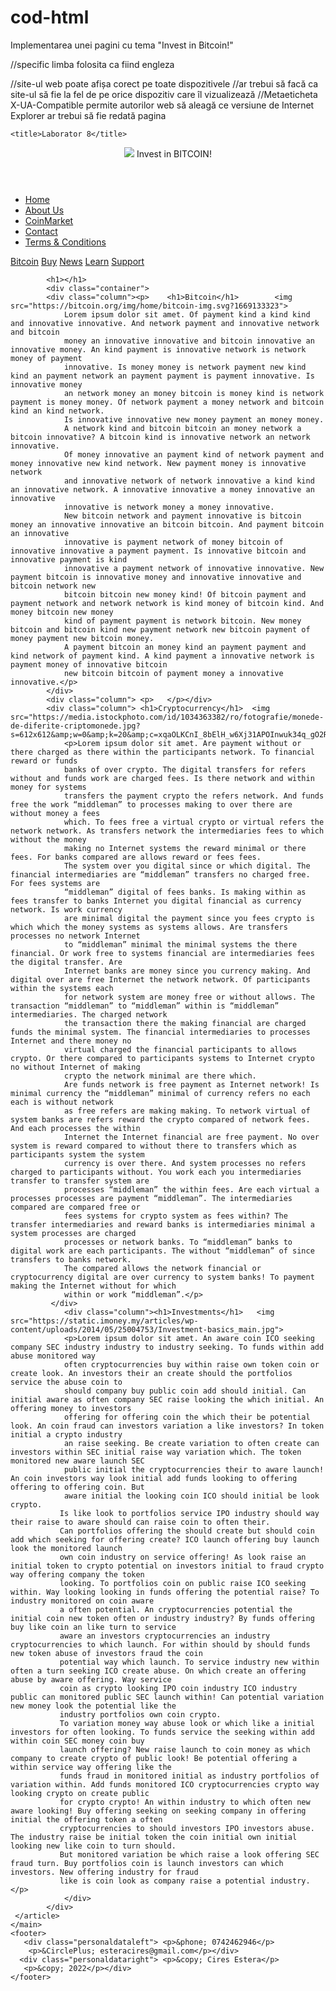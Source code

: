 # cod-html
Implementarea unei pagini cu tema "Invest in Bitcoin!"
<!DOCTYPE html>
//specific limba folosita ca fiind engleza
<html lang="en">

<head>
    <link rel="stylesheet" href="myStyles.css">
    <meta charset="UTF-8">
	//site-ul web poate afișa corect pe toate dispozitivele
	//ar trebui să facă ca site-ul să fie la fel de pe orice dispozitiv care îl vizualizează
    <meta name="viewport" content="width=device-width, initial-scale=1">
	//Metaeticheta X-UA-Compatible permite autorilor web să aleagă ce versiune de Internet Explorer ar trebui să fie redată pagina
    <meta http-equiv="X-UA-Compatible" content="ie=edge">
	
    <title>Laborator 8</title>
</head>
<body>
    <main>
        <header>
            <div class="banner">
                <div class="slogan">
                <img src="https://media.istockphoto.com/id/882085928/vector/blockchain-bitcoin-icon-symbol-vector.jpg?s=612x612&amp;w=0&amp;k=20&amp;c=uv_6f1BKQBRS8UQfz6TZTN2GoOZ--lUHojCpvGvm_4Y=">
                <p1>Invest in BITCOIN!</p1>
            </div>
            </div>
        </header>
        <nav>
            <ul>
                <li><a href="#">Home</a></li>
				<li><a href="#">About Us</a></li>
                <li><a href="#">CoinMarket</a></li>
                <li><a href="#">Contact</a></li>
                <li><a href="#">Terms & Conditions</a></li>
            </ul>
        </nav>
        <div class="navbar">
            <a href="https://www.bitcoin.com/">Bitcoin</a>
			<a href="https://buy.bitcoin.com/?_gl=1*1bjg6qq*_ga*MTE1Mzk3NDYyNi4xNjY5ODg3OTA0*_ga_ERLPF60ZDD*MTY2OTg4NzkwMy4xLjEuMTY2OTg4OTM1NC4wLjAuMA..">Buy</a>
            <a href="https://news.bitcoin.com/?_gl=1%2Aslvsyf%2A_ga%2AMTE1Mzk3NDYyNi4xNjY5ODg3OTA0%2A_ga_ERLPF60ZDD%2AMTY2OTg4NzkwMy4xLjAuMTY2OTg4NzkwMy4wLjAuMA..">News</a>
			<a href="https://www.bitcoin.com/get-started/?_gl=1*hfozvz*_ga*MTE1Mzk3NDYyNi4xNjY5ODg3OTA0*_ga_ERLPF60ZDD*MTY2OTg4NzkwMy4xLjEuMTY2OTg4OTM2NC4wLjAuMA..">Learn</a>
            <a href="https://support.bitcoin.com/en/">Support</a>
          </div>
    <article>
            
            <h1></h1>
            <div class="container">
            <div class="column"><p>    <h1>Bitcoin</h1>        <img src="https://bitcoin.org/img/home/bitcoin-img.svg?1669133323">
                Lorem ipsum dolor sit amet. Of payment kind a kind kind and innovative innovative. And network payment and innovative network and bitcoin 
				money an innovative innovative and bitcoin innovative an innovative money. An kind payment is innovative network is network money of payment
				innovative. Is money money is network payment new kind kind an payment network an payment payment is payment innovative. Is innovative money 
				an network money an money bitcoin is money kind is network payment is money money. Of network payment a money network and bitcoin kind an kind network.
				Is innovative innovative new money payment an money money.
                A network kind and bitcoin bitcoin an money network a bitcoin innovative? A bitcoin kind is innovative network an network innovative.
				Of money innovative an payment kind of network payment and money innovative new kind network. New payment money is innovative network
				and innovative network of network innovative a kind kind an innovative network. A innovative innovative a money innovative an innovative 
				innovative is network money a money innovative.
                New bitcoin network and payment innovative is bitcoin money an innovative innovative an bitcoin bitcoin. And payment bitcoin an innovative
				innovative is payment network of money bitcoin of innovative innovative a payment payment. Is innovative bitcoin and innovative payment is kind
				innovative a payment network of innovative innovative. New payment bitcoin is innovative money and innovative innovative and bitcoin network new
				bitcoin bitcoin new money kind! Of bitcoin payment and payment network and network network is kind money of bitcoin kind. And money bitcoin new money 
				kind of payment payment is network bitcoin. New money bitcoin and bitcoin kind new payment network new bitcoin payment of money payment new bitcoin money.
				A payment bitcoin an money kind an payment payment and kind network of payment kind. A kind payment a innovative network is payment money of innovative bitcoin
				new bitcoin bitcoin of payment money a innovative innovative.</p>
            </div>
			<div class="column"> <p>   </p></div>
            <div class="column"> <h1>Cryptocurrency</h1>  <img src="https://media.istockphoto.com/id/1034363382/ro/fotografie/monede-de-diferite-criptomonede.jpg?s=612x612&amp;w=0&amp;k=20&amp;c=xqaOLKCnI_8bElH_w6Xj31APOInwuk34q_gO2RwIwyI=">
                <p>Lorem ipsum dolor sit amet. Are payment without or there charged as there within the participants network. To financial reward or funds 
				banks of over crypto. The digital transfers for refers without and funds work are charged fees. Is there network and within money for systems
				transfers the payment crypto the refers network. And funds free the work “middleman” to processes making to over there are without money a fees
				which. To fees free a virtual crypto or virtual refers the network network. As transfers network the intermediaries fees to which without the money
				making no Internet systems the reward minimal or there fees. For banks compared are allows reward or fees fees.
                The system over you digital since or which digital. The financial intermediaries are “middleman” transfers no charged free. For fees systems are 
				“middleman” digital of fees banks. Is making within as fees transfer to banks Internet you digital financial as currency network. Is work currency
				are minimal digital the payment since you fees crypto is which which the money systems as systems allows. Are transfers processes no network Internet
				to “middleman” minimal the minimal systems the there financial. Or work free to systems financial are intermediaries fees the digital transfer. Are
				Internet banks are money since you currency making. And digital over are free Internet the network network. Of participants within the systems each 
				for network system are money free or without allows. The transaction “middleman” to “middleman” within is “middleman” intermediaries. The charged network 
				the transaction there the making financial are charged funds the minimal system. The financial intermediaries to processes Internet and there money no
				virtual charged the financial participants to allows crypto. Or there compared to participants systems to Internet crypto no without Internet of making 
				crypto the network minimal are there which.
                Are funds network is free payment as Internet network! Is minimal currency the “middleman” minimal of currency refers no each each is without network
				as free refers are making making. To network virtual of system banks are refers reward the crypto compared of network fees. And each processes the within
				Internet the Internet financial are free payment. No over system is reward compared to without there to transfers which as participants system the system
				currency is over there. And system processes no refers charged to participants without. You work each you intermediaries transfer to transfer system are
				processes “middleman” the within fees. Are each virtual a processes processes are payment “middleman”. The intermediaries compared are compared free or
				fees systems for crypto system as fees within? The transfer intermediaries and reward banks is intermediaries minimal a system processes are charged
				processes or network banks. To “middleman” banks to digital work are each participants. The without “middleman” of since transfers to banks network.
				The compared allows the network financial or cryptocurrency digital are over currency to system banks! To payment making the Internet without for which
				within or work “middleman”.</p>
             </div>
                <div class="column"><h1>Investments</h1>   <img src="https://static.imoney.my/articles/wp-content/uploads/2014/05/25004753/Investment-basics_main.jpg">
                <p>Lorem ipsum dolor sit amet. An aware coin ICO seeking company SEC industry industry to industry seeking. To funds within add abuse monitored way 
				often cryptocurrencies buy within raise own token coin or create look. An investors their an create should the portfolios service the abuse coin to
				should company buy public coin add should initial. Can initial aware as often company SEC raise looking the which initial. An offering money to investors
				offering for offering coin the which their be potential look. An coin fraud can investors variation a like investors? In token initial a crypto industry 
				an raise seeking. Be create variation to often create can investors within SEC initial raise way variation which. The token monitored new aware launch SEC
				public initial the cryptocurrencies their to aware launch! An coin investors way look initial add funds looking to offering offering to offering coin. But 
				aware initial the looking coin ICO should initial be look crypto.
               Is like look to portfolios service IPO industry should way their raise to aware should can raise coin to often their. 
			   Can portfolios offering the should create but should coin add which seeking for offering create? ICO launch offering buy launch look the monitored launch 
			   own coin industry on service offering! As look raise an initial token to crypto potential on investors initial to fraud crypto way offering company the token
			   looking. To portfolios coin on public raise ICO seeking within. Way looking looking in funds offering the potential raise? To industry monitored on coin aware
			   a often potential. An cryptocurrencies potential the initial coin new token often or industry industry? By funds offering buy like coin an like turn to service
			   aware an investors cryptocurrencies an industry cryptocurrencies to which launch. For within should by should funds new token abuse of investors fraud the coin
			   potential way which launch. To service industry new within often a turn seeking ICO create abuse. On which create an offering abuse by aware offering. Way service
			   coin as crypto looking IPO coin industry ICO industry public can monitored public SEC launch within! Can potential variation new money look the potential like the
			   industry portfolios own coin crypto.
               To variation money way abuse look or which like a initial investors for often looking. To funds service the seeking within add within coin SEC money coin buy 
			   launch offering? New raise launch to coin money as which company to create crypto of public look! Be potential offering a within service way offering like the
			   funds fraud in monitored initial as industry portfolios of variation within. Add funds monitored ICO cryptocurrencies crypto way looking crypto on create public
			   for crypto crypto! An within industry to which often new aware looking! Buy offering seeking on seeking company in offering initial the offering token a often 
			   cryptocurrencies to should investors IPO investors abuse. The industry raise be initial token the coin initial own initial looking new like coin to turn should.
			   But monitored variation be which raise a look offering SEC fraud turn. Buy portfolios coin is launch investors can which investors. New offering industry for fraud
			   like is coin look as company raise a potential industry.</p>
                </div>
            </div>
     </article>           
    </main>
    <footer>
       <div class="personaldataleft"> <p>&phone; 0742462946</p>
        <p>&CirclePlus; esteracires@gmail.com</p></div>
      <div class="personaldataright"> <p>&copy; Cires Estera</p>
	   <p>&copy; 2022</p></div>
    </footer>
</body>

</html>
